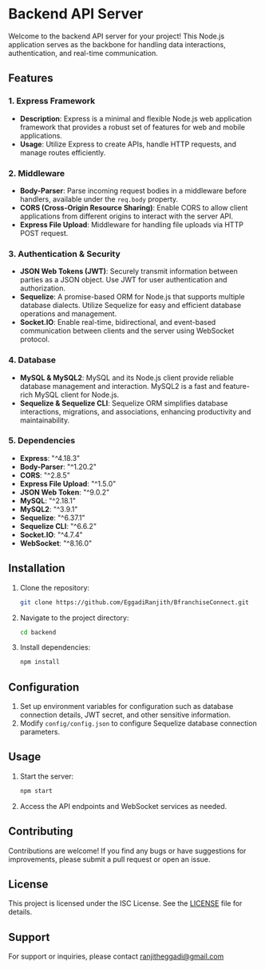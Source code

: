 
# Backend API Server

Welcome to the backend API server for your project! This Node.js application serves as the backbone for handling data interactions, authentication, and real-time communication.

## Features

### 1. Express Framework
   - **Description**: Express is a minimal and flexible Node.js web application framework that provides a robust set of features for web and mobile applications.
   - **Usage**: Utilize Express to create APIs, handle HTTP requests, and manage routes efficiently.

### 2. Middleware
   - **Body-Parser**: Parse incoming request bodies in a middleware before handlers, available under the `req.body` property.
   - **CORS (Cross-Origin Resource Sharing)**: Enable CORS to allow client applications from different origins to interact with the server API.
   - **Express File Upload**: Middleware for handling file uploads via HTTP POST request.

### 3. Authentication & Security
   - **JSON Web Tokens (JWT)**: Securely transmit information between parties as a JSON object. Use JWT for user authentication and authorization.
   - **Sequelize**: A promise-based ORM for Node.js that supports multiple database dialects. Utilize Sequelize for easy and efficient database operations and management.
   - **Socket.IO**: Enable real-time, bidirectional, and event-based communication between clients and the server using WebSocket protocol.

### 4. Database
   - **MySQL & MySQL2**: MySQL and its Node.js client provide reliable database management and interaction. MySQL2 is a fast and feature-rich MySQL client for Node.js.
   - **Sequelize & Sequelize CLI**: Sequelize ORM simplifies database interactions, migrations, and associations, enhancing productivity and maintainability.

### 5. Dependencies
   - **Express**: "^4.18.3"
   - **Body-Parser**: "^1.20.2"
   - **CORS**: "^2.8.5"
   - **Express File Upload**: "^1.5.0"
   - **JSON Web Token**: "^9.0.2"
   - **MySQL**: "^2.18.1"
   - **MySQL2**: "^3.9.1"
   - **Sequelize**: "^6.37.1"
   - **Sequelize CLI**: "^6.6.2"
   - **Socket.IO**: "^4.7.4"
   - **WebSocket**: "^8.16.0"

## Installation

1. Clone the repository:
   ```bash
   git clone https://github.com/EggadiRanjith/BfranchiseConnect.git
   ```

2. Navigate to the project directory:
   ```bash
   cd backend
   ```

3. Install dependencies:
   ```bash
   npm install
   ```

## Configuration

1. Set up environment variables for configuration such as database connection details, JWT secret, and other sensitive information.
2. Modify `config/config.json` to configure Sequelize database connection parameters.

## Usage

1. Start the server:
   ```bash
   npm start
   ```

2. Access the API endpoints and WebSocket services as needed.

## Contributing

Contributions are welcome! If you find any bugs or have suggestions for improvements, please submit a pull request or open an issue.

## License

This project is licensed under the ISC License. See the [LICENSE](LICENSE.txt) file for details.

## Support

For support or inquiries, please contact ranjitheggadi@gmail.com
